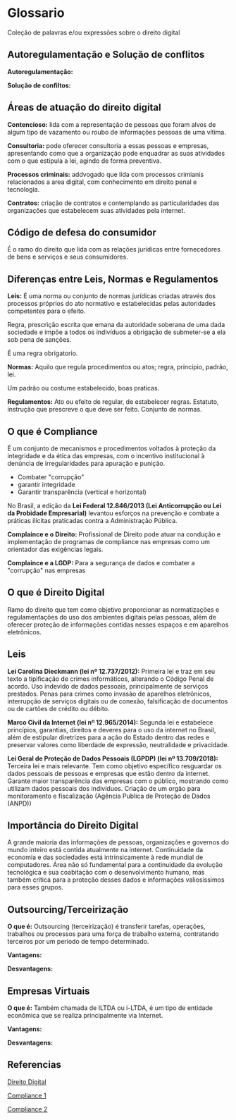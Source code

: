 # Glossario

Coleção de palavras e/ou expressões sobre o direito digital

## **Autoregulamentação e Solução de conflitos**

**Autoregulamentação:**

**Solução de confiltos:**

## **Áreas de atuação do direito digital**

**Contencioso:** lida com a representação de pessoas que foram alvos de algum tipo de vazamento ou roubo de informações pessoas de uma vítima.

**Consultoria:** pode oferecer consultoria a essas pessoas e empresas, apresentando como que a organização pode enquadrar as suas atividades com o que estipula a lei, agindo de forma preventiva.

**Processos criminais:** addvogado que lida com processos crimianis relacionados a area digital, com conhecimento em direito penal e tecnologia.

**Contratos:** criação de contratos e contemplando as particularidades das organizações que estabelecem suas atividades pela internet.

## **Código de defesa do consumidor**

É o ramo do direito que lida com as relações jurídicas entre fornecedores de bens e serviços e seus consumidores.

## **Diferenças entre Leis, Normas e Regulamentos**

**Leis:** É uma norma ou conjunto de normas jurídicas criadas através dos processos próprios do ato normativo e estabelecidas pelas autoridades competentes para o efeito. 

Regra, prescrição escrita que emana da autoridade soberana de uma dada sociedade e impõe a todos os indivíduos a obrigação de submeter-se a ela sob pena de sanções.

É uma regra obrigatorio.

**Normas:** Aquilo que regula procedimentos ou atos; regra, princípio, padrão, lei.

Um padrão ou costume estabelecido, boas praticas.

**Regulamentos:** Ato ou efeito de regular, de estabelecer regras. Estatuto, instrução que prescreve o que deve ser feito. Conjunto de normas.

## **O que é Compliance**

É um conjunto de mecanismos e procedimentos voltados à proteção da integridade e da ética das empresas, com o incentivo institucional à denúncia de irregularidades para apuração e punição.

- Combater "corrupção"
- garantir integridade
- Garantir transparência (vertical e horizontal)

No Brasil, a edição da **Lei Federal 12.846/2013 (Lei Anticorrupção ou Lei da Probidade Empresarial)** levantou esforços na prevenção e combate a práticas ilícitas praticadas contra a Administração Pública.

**Complaince e o Direito:** Profissional de Direito pode atuar na condução e implementação de programas de compliance nas empresas como um orientador das exigências legais.

**Complaince e a LGDP:** Para a segurança de dados e combater a "corrupção" nas empresas

## **O que é Direito Digital**

Ramo do direito que tem como objetivo proporcionar as normatizações e regulamentações do uso dos ambientes digitais pelas pessoas, além de oferecer proteção de informações contidas nesses espaços e em aparelhos eletrônicos.

## **Leis**

**Lei Carolina Dieckmann (lei nº 12.737/2012):** Primeira lei e traz em seu texto a tipificação de crimes informáticos, alterando o Código Penal de acordo. Uso indevido de dados pessoais, principalmente de serviços prestados. Penas para crimes como invasão de aparelhos eletrônicos, interrupção de serviços digitais ou de conexão, falsificação de documentos ou de cartões de crédito ou débito.

**Marco Civil da Internet (lei nº 12.965/2014):** Segunda lei e estabelece princípios, garantias, direitos e deveres para o uso da internet no Brasil, além de estipular diretrizes para a ação do Estado dentro das redes e preservar valores como liberdade de expressão, neutralidade e privacidade.

**Lei Geral de Proteção de Dados Pessoais (LGPDP) (lei nº 13.709/2018):** Terceira lei e mais relevante. Tem como objetivo específico resguardar os dados pessoais de pessoas e empresas que estão dentro da internet. Garante maior transparência das empresas com o público, mostrando como utilizam dados pessoais dos indivíduos. Criação de um orgão para monitoramento e fiscalização (Agência Publica de Proteção de Dados (ANPD))

## **Importância do Direito Digital**

A grande maioria das informações de pessoas, organizações e governos do mundo inteiro está contida atualmente na internet. Continuidade da economia e das sociedades está intrinsicamente à rede mundial de computadores. Área não só fundamental para a continuidade da evolução tecnológica e sua coabitação com o desenvolvimento humano, mas também crítica para a proteção desses dados e informações valiosíssimos para esses grupos.


## **Outsourcing/Terceirização**

**O que é:** Outsourcing (terceirização) é transferir tarefas, operações, trabalhos ou processos para uma força de trabalho externa, contratando terceiros por um período de tempo determinado.

**Vantagens:**

**Desvantagens:**

## **Empresas Virtuais**

**O que é:** Também chamada de ILTDA ou i-LTDA, é um tipo de entidade econômica que se realiza principalmente via Internet.

**Vantagens:**

**Desvantagens:**

## Referencias

[Direito Digital](https://www.projuxaris.com.br/direito-digital/)

[Compliance 1](http://genjuridico.com.br/2019/09/03/o-que-e-compliance-direito/)

[Compliance 2](https://www.totvs.com/blog/negocios/compliance/)